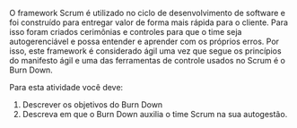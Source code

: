 O framework Scrum é utilizado no ciclo de desenvolvimento de software e foi construído para entregar valor de forma mais rápida para o cliente. Para isso foram criados cerimônias e controles para que o time seja autogerenciável e possa entender e aprender com os próprios erros. Por isso, este framework é considerado ágil uma vez que segue os princípios do manifesto ágil e uma das ferramentas de controle usados no Scrum é o Burn Down.

Para esta atividade você deve:
1. Descrever os objetivos do Burn Down
2. Descreva em que o Burn Down auxilia o time Scrum na sua autogestão. 
